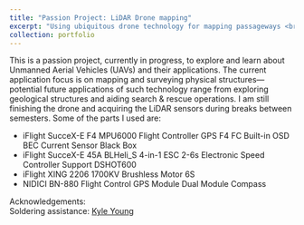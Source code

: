 ```yaml
---
title: "Passion Project: LiDAR Drone mapping"
excerpt: "Using ubiquitous drone technology for mapping passageways <br/><img src='/images/lidar_drone_project_2.jpg'>"
collection: portfolio
---
```


This is a  passion project, currently in progress, to explore and learn about Unmanned Aerial Vehicles (UAVs) and their applications.
The current application focus is on mapping and surveying physical structures—potential future applications of such technology range from exploring geological structures and aiding search & rescue operations. I am still finishing the drone and acquiring the LiDAR sensors during breaks between semesters. Some of the parts I used are:

* iFlight SucceX-E F4 MPU6000 Flight Controller GPS F4 FC Built-in OSD BEC Current Sensor Black Box
* iFlight SucceX-E 45A BLHeli_S 4-in-1 ESC 2-6s Electronic Speed Controller Support DSHOT600
* iFlight XING 2206 1700KV Brushless Motor 6S
* NIDICI BN-880 Flight Control GPS Module Dual Module Compass




Acknowledgements:<br/>
Soldering assistance: <a href="https://kylezy2.github.io/">Kyle Young</a>
